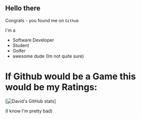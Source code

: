 <!---
codingmiracle/codingmiracle is a ✨ special ✨ repository because its `README.md` (this file) appears on your GitHub profile.
You can click the Preview link to take a look at your changes.
--->
## Hello there ##

Congrats - you found me on `Github`

I'm a
- Software Developer
- Student
- Golfer
- awesome dude  (Im not quite sure)

# If Github would be a Game this would be my Ratings: #

[![David's GitHub stats](https://github-readme-stats.vercel.app/api?username=codingmiracle&show_icons=true&theme=synthwave)]

(I know I'm pretty bad)